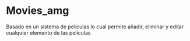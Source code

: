 # Movies_amg
Basado en un sistema de películas lo cual permite añadir, eliminar y editar cualquier elemento de las películas
